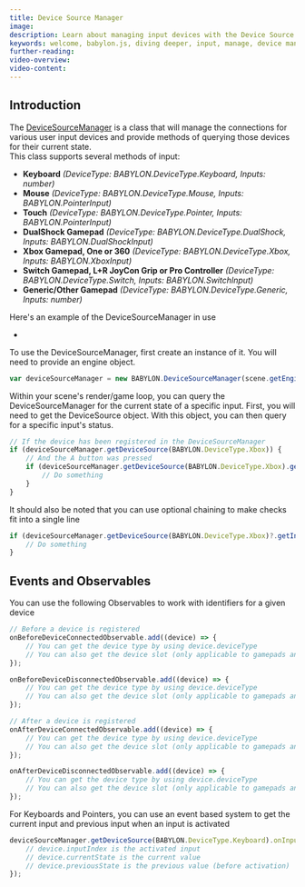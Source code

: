 ```yaml
---
title: Device Source Manager
image: 
description: Learn about managing input devices with the Device Source Manager.
keywords: welcome, babylon.js, diving deeper, input, manage, device manager
further-reading:
video-overview:
video-content:
---
```


## Introduction
The [DeviceSourceManager](https://doc.babylonjs.com/api/classes/babylon.devicesourcemanager) is a class that will manage the connections for various user input devices and provide methods of querying those devices for their current state.  
This class supports several methods of input:
- **Keyboard** *(DeviceType: BABYLON.DeviceType.Keyboard, Inputs: number)*
- **Mouse** *(DeviceType: BABYLON.DeviceType.Mouse, Inputs: BABYLON.PointerInput)*
- **Touch** *(DeviceType: BABYLON.DeviceType.Pointer, Inputs: BABYLON.PointerInput)*
- **DualShock Gamepad** *(DeviceType: BABYLON.DeviceType.DualShock, Inputs: BABYLON.DualShockInput)*
- **Xbox Gamepad, One or 360** *(DeviceType: BABYLON.DeviceType.Xbox, Inputs: BABYLON.XboxInput)*
- **Switch Gamepad, L+R JoyCon Grip or Pro Controller** *(DeviceType: BABYLON.DeviceType.Switch, Inputs: BABYLON.SwitchInput)*
- **Generic/Other Gamepad** *(DeviceType: BABYLON.DeviceType.Generic, Inputs: number)*

Here's an example of the DeviceSourceManager in use
* <Playground id="#C7PM2B" title="DeviceSourceManager Example" description="Simple example showing how to use the DeviceSourceManager in your scene." image=""/>

To use the DeviceSourceManager, first create an instance of it.  You will need to provide an engine object.
```javascript
var deviceSourceManager = new BABYLON.DeviceSourceManager(scene.getEngine());
```

Within your scene's render/game loop, you can query the DeviceSourceManager for the current state of a specific input.  First, you will need to get the DeviceSource object.  With this object, you can then query for a specific input's status.

```javascript
// If the device has been registered in the DeviceSourceManager
if (deviceSourceManager.getDeviceSource(BABYLON.DeviceType.Xbox)) {
    // And the A button was pressed
    if (deviceSourceManager.getDeviceSource(BABYLON.DeviceType.Xbox).getInput(BABYLON.XboxInput.A) == 1) {
        // Do something
    }
}
```

It should also be noted that you can use optional chaining to make checks fit into a single line
```javascript
if (deviceSourceManager.getDeviceSource(BABYLON.DeviceType.Xbox)?.getInput(BABYLON.XboxInput.A) == 1) {
    // Do something
}
```

## Events and Observables
You can use the following Observables to work with identifiers for a given device
```javascript
// Before a device is registered
onBeforeDeviceConnectedObservable.add((device) => {
    // You can get the device type by using device.deviceType
    // You can also get the device slot (only applicable to gamepads and touch) by using device.deviceSlot
});

onBeforeDeviceDisconnectedObservable.add((device) => {
    // You can get the device type by using device.deviceType
    // You can also get the device slot (only applicable to gamepads and touch) by using device.deviceSlot
});

// After a device is registered
onAfterDeviceConnectedObservable.add((device) => {
    // You can get the device type by using device.deviceType
    // You can also get the device slot (only applicable to gamepads and touch) by using device.deviceSlot
});

onAfterDeviceDisconnectedObservable.add((device) => {
    // You can get the device type by using device.deviceType
    // You can also get the device slot (only applicable to gamepads and touch) by using device.deviceSlot
});
```

For Keyboards and Pointers, you can use an event based system to get the current input and previous input when an input is activated
```javascript
deviceSourceManager.getDeviceSource(BABYLON.DeviceType.Keyboard).onInputChangedObservable.add((device) => {
    // device.inputIndex is the activated input
    // device.currentState is the current value
    // device.previousState is the previous value (before activation)
});
```
